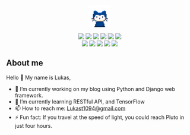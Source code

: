 <p align="center">
  <img src="https://github.com/Lukas-Trisauskas/Lukas-Trisauskas/blob/main/mona-whisper.gif" width="60">
</p>
<div align="center">
  <img src="https://img.shields.io/badge/Visual%20Studio-5C2D91.svg?logo=visual-studio&logoColor=white">
  <img src="https://img.shields.io/badge/Visual%20Studio%20Code-0078d7.svg?logo=visual-studio-code&logoColor=white">
  <img src="https://img.shields.io/badge/git-%23F05033.svg?logo=git&logoColor=white">
  <img src="https://img.shields.io/badge/github-%23121011.svg?logo=git&logoColor=white"> 
  <img src="https://img.shields.io/badge/nginx-%23009639.svg?logo=git&logoColor=white"> 
  <img src="https://img.shields.io/badge/Ubuntu-E95420?logo=git&logoColor=white"><br>

  <img src="https://img.shields.io/badge/c++-%2300599C.svg?logo=git&logoColor=white">
  <img src="https://img.shields.io/badge/python-3670A0?logo=git&logoColor=white">
  <img src="https://img.shields.io/badge/c%23-%23239120.svg?logo=git&logoColor=white">
  <img src="https://img.shields.io/badge/sqlite-%2307405e.svg?logo=git&logoColor=white">
  <img src="https://img.shields.io/badge/javascript-%23323330.svg?logo=git&logoColor=white">
</div>

## About me
Hello 👋 My name is Lukas,
- 🔭 I’m currently working on my blog using Python and Django web framework.
- 🌱 I’m currently learning RESTful API, and TensorFlow
- 📫 How to reach me: Lukast1094@gmail.com
- ⚡ Fun fact: If you travel at the speed of light, you could reach Pluto in just four hours.

